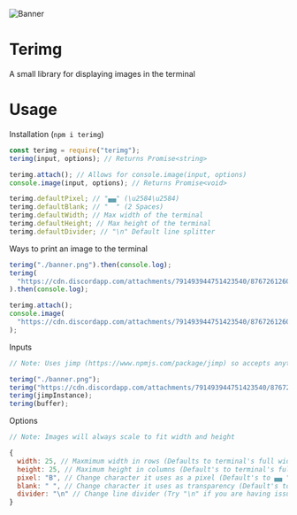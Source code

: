 ![Banner](https://cdn.discordapp.com/attachments/791493944751423540/876726126079258624/banner.png)

# Terimg

A small library for displaying images in the terminal

# Usage

Installation (`npm i terimg`)

```js
const terimg = require("terimg");
terimg(input, options); // Returns Promise<string>

terimg.attach(); // Allows for console.image(input, options)
console.image(input, options); // Returns Promise<void>

terimg.defaultPixel; // "▄▄" (\u2584\u2584)
terimg.defaultBlank; // "  " (2 Spaces)
terimg.defaultWidth; // Max width of the terminal
terimg.defaultHeight; // Max height of the terminal
terimg.defaultDivider; // "\n" Default line splitter
```

Ways to print an image to the terminal

```js
terimg("./banner.png").then(console.log);
terimg(
  "https://cdn.discordapp.com/attachments/791493944751423540/876726126079258624/banner.png"
).then(console.log);

terimg.attach();
console.image(
  "https://cdn.discordapp.com/attachments/791493944751423540/876726126079258624/banner.png"
);
```

Inputs

```js
// Note: Uses jimp (https://www.npmjs.com/package/jimp) so accepts anything jimp accepts

terimg("./banner.png");
terimg("https://cdn.discordapp.com/attachments/791493944751423540/876726126079258624/banner.png");
terimg(jimpInstance);
terimg(buffer);
```

Options

```js
// Note: Images will always scale to fit width and height

{
  width: 25, // Maxmimum width in rows (Defaults to terminal's full width)
  height: 25, // Maximum height in columns (Default's to terminal's full height)
  pixel: "B", // Change character it uses as a pixel (Default's to ▄▄ "\u2584\u2584")
  blank: " ", // Change character it uses as transparency (Default's to 2 spaces "  "),
  divider: "\n" // Change line divider (Try "​\n" if you are having issues, it uses a zero-width character behind the \)
}
```
